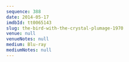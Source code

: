```yaml
---
sequence: 388
date: 2014-05-17
imdbId: tt0065143
slug: the-bird-with-the-crystal-plumage-1970
venue: null
venueNotes: null
medium: Blu-ray
mediumNotes: null
---
```

